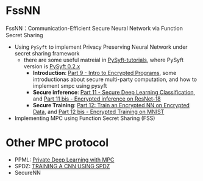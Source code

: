 # FssNN
FssNN：Communication-Efficient Secure Neural Network via Function Secret Sharing

+ Using `PySyft` to implement Privacy Preserving Neural Network under secret sharing framework
  + there are some useful matreial in [PySyft-tutorials](https://github.com/OpenMined/PySyft/tree/PySyft/syft_0.2.x/examples/tutorials), where PySyft version is [PySyft 0.2.x](https://github.com/OpenMined/PySyft/tree/PySyft/syft_0.2.x)
    + **Introduction**: [Part 9 - Intro to Encrypted Programs](https://github.com/OpenMined/PySyft/blob/PySyft/syft_0.2.x/examples/tutorials/Part%2009%20-%20Intro%20to%20Encrypted%20Programs.ipynb), some introductionas about secure multi-party computation, and how to implement smpc using pysyft
    + **Secure inference**: [Part 11 - Secure Deep Learning Classification](https://github.com/OpenMined/PySyft/blob/PySyft/syft_0.2.x/examples/tutorials/Part%2011%20-%20Secure%20Deep%20Learning%20Classification.ipynb), and [Part 11 bis - Encrypted inference on ResNet-18](https://github.com/OpenMined/PySyft/blob/PySyft/syft_0.2.x/examples/tutorials/Part%2011%20bis%20-%20Encrypted%20inference%20on%20ResNet-18.ipynb)
    + **Secure Training**: [Part 12: Train an Encrypted NN on Encrypted Data](https://github.com/OpenMined/PySyft/blob/PySyft/syft_0.2.x/examples/tutorials/Part%2012%20-%20Train%20an%20Encrypted%20Neural%20Network%20on%20Encrypted%20Data.ipynb), and [Part 12 bis - Encrypted Training on MNIST](https://github.com/OpenMined/PySyft/blob/PySyft/syft_0.2.x/examples/tutorials/Part%2012%20bis%20-%20Encrypted%20Training%20on%20MNIST.ipynb)
+ Implementing MPC using Function Secret Sharing (FSS)

# Other MPC protocol
+ PPML: [Private Deep Learning with MPC](https://mortendahl.github.io/2017/04/17/private-deep-learning-with-mpc/)
+ SPDZ: [TRAINING A CNN USING SPDZ](https://blog.openmined.org/training-cnns-using-spdz/)
+ SecureNN
